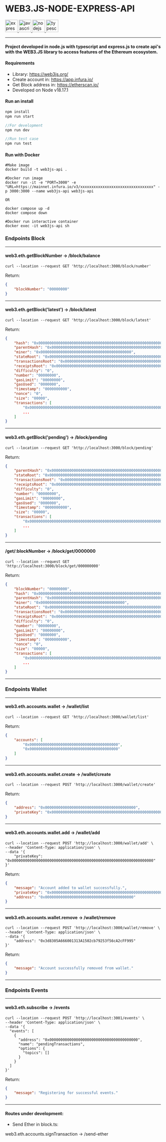 
# WEB3.JS-NODE-EXPRESS-API
<p align="left"> <a href="https://expressjs.com" target="_blank" rel="noreferrer"> <img src="https://raw.githubusercontent.com/devicons/devicon/master/icons/express/express-original-wordmark.svg" alt="express" width="40" height="40"/> </a> <a href="https://developer.mozilla.org/en-US/docs/Web/JavaScript" target="_blank" rel="noreferrer"> <img src="https://raw.githubusercontent.com/devicons/devicon/master/icons/javascript/javascript-original.svg" alt="javascript" width="40" height="40"/> </a> <a href="https://nodejs.org" target="_blank" rel="noreferrer"> <img src="https://raw.githubusercontent.com/devicons/devicon/master/icons/nodejs/nodejs-original-wordmark.svg" alt="nodejs" width="40" height="40"/> </a> <a href="https://www.typescriptlang.org/" target="_blank" rel="noreferrer"> <img src="https://raw.githubusercontent.com/devicons/devicon/master/icons/typescript/typescript-original.svg" alt="typescript" width="40" height="40"/> </a> </p>

---

#### Project developed in node.js with typescript and express.js to create api's with the WEB3.JS library to access features of the Ethereum ecosystem.

#### Requirements
- Library: https://web3js.org/
- Create account in: https://app.infura.io/
- Get Block address in: https://etherscan.io/
- Developed on Node v18.17.1

#### Run an install
```javascript
npm install
npm run start

//For development
npm run dev

//Run test case
npm run test
```
#### Run with Docker
```shell
#Make image
docker build -t web3js-api .

#Docker run image
docker run -it -e "PORT=3000" -e "URL=https://mainnet.infura.io/v3/xxxxxxxxxxxxxxxxxxxxxxxxxxxxxxxxx" -p 3000:3000 --name web3js-api web3js-api

OR

docker compose up -d
docker compose down 

#Docker run interactive container
docker exec -it web3js-api sh

```

### Endpoints Block
---

#### web3.eth.getBlockNumber -> /block/balance
```curl
curl --location --request GET 'http://localhost:3000/block/number'
```
Return:
```JSON 
{
    "blockNumber": "00000000"
}
```
---

#### web3.eth.getBlock('latest') -> /block/latest
```curl
curl --location --request GET 'http://localhost:3000/block/latest'
```
Return:
```JSON 
{
    "hash": "0x00000000000000000000000000000000000000000000000000000000000000",
    "parentHash": "0x00000000000000000000000000000000000000000000000000000000000000",
    "miner": "0x00000000000000000000000000000000000000000",
    "stateRoot": "0x00000000000000000000000000000000000000000000000000000000000000",
    "transactionsRoot": "0x00000000000000000000000000000000000000000000000000000000000000",
    "receiptsRoot": "0x00000000000000000000000000000000000000000000000000000000000000",
    "difficulty": "0",
    "number": "00000000",
    "gasLimit": "00000000",
    "gasUsed": "0000000",
    "timestamp": "0000000000",
    "nonce": "0",
    "size": "00000",
    "transactions": [
        "0x0000000000000000000000000000000000000000000000000000000000000000",
        ...
    ]
}
```
---

#### web3.eth.getBlock('pending') -> /block/pending
```curl
curl --location --request GET 'http://localhost:3000/block/pending'
```
Return:
```JSON 
{
    "parentHash": "0x00000000000000000000000000000000000000000000000000000000000000",
    "stateRoot": "0x00000000000000000000000000000000000000000000000000000000000000",
    "transactionsRoot": "0x00000000000000000000000000000000000000000000000000000000000000",
    "receiptsRoot": "0x00000000000000000000000000000000000000000000000000000000000000",
    "difficulty": "0",
    "number": "00000000",
    "gasLimit": "00000000",
    "gasUsed": "0000000",
    "timestamp": "0000000000",
    "size": "00000",
    "transactions": [
        "0x0000000000000000000000000000000000000000000000000000000000000000",
        ...
    ]
}
```
---

#### /get/:blockNumber -> /block/get/0000000
```curl
curl --location --request GET 'http://localhost:3000/block/get/000000000'
```
Return:
```JSON 
{
    "blockNumber": "00000000",
    "hash": "0x00000000000000000000000000000000000000000000000000000000000000",
    "parentHash": "0x00000000000000000000000000000000000000000000000000000000000000",
    "miner": "0x00000000000000000000000000000000000000",
    "stateRoot": "0x00000000000000000000000000000000000000000000000000000000000000",
    "transactionsRoot": "0x00000000000000000000000000000000000000000000000000000000000000",
    "receiptsRoot": "0x00000000000000000000000000000000000000000000000000000000000000",
    "difficulty": "0",
    "number": "00000000",
    "gasLimit": "00000000",
    "gasUsed": "0000000",
    "timestamp": "0000000000",
    "nonce": "0",
    "size": "00000",
    "transactions": [
        "0x0000000000000000000000000000000000000000000000000000000000000000",
        ...
    ]
}
```
---

### Endpoints Wallet 
---

#### web3.eth.accounts.wallet -> /wallet/list
```curl
curl --location --request GET 'http://localhost:3000/wallet/list'
```
Return:
```JSON 
{
    "accounts": [
        "0x0000000000000000000000000000000000000000",
        "0x0000000000000000000000000000000000000000"
    ]
}
```
---

#### web3.eth.accounts.wallet.create -> /wallet/create
```curl
curl --location --request POST 'http://localhost:3000/wallet/create'
```
Return:
```JSON 
{
    "address": "0x00000000000000000000000000000000000000000",
    "privateKey": "0x0000000000000000000000000000000000000000000000000000000000000000"
}
```
---

#### web3.eth.accounts.wallet.add -> /wallet/add
```curl
curl --location --request POST 'http://localhost:3000/wallet/add' \
--header 'Content-Type: application/json' \
--data '{
    "privateKey": "0x0000000000000000000000000000000000000000000000000000000000000000"
}'
```
Return:
```JSON 
{
    "message": "Account added to wallet successfully.",
    "privateKey": "0x0000000000000000000000000000000000000000000000000000000000000000",
    "address": "0x0000000000000000000000000000000000000000"
}
```
---

#### web3.eth.accounts.wallet.remove -> /wallet/remove
```curl
curl --location --request POST 'http://localhost:3000/wallet/remove' \
--header 'Content-Type: application/json' \
--data '{
    "address": "0x3d8305A666001313A1502cb79253f56cA2cFF995"
}'
```
Return:
```JSON 
{
    "message": "Account successfully removed from wallet."
}
```
---

### Endpoints Events 
---

#### web3.eth.subscribe -> /events
```curl
curl --location --request POST 'http://localhost:3001/events' \
--header 'Content-Type: application/json' \
--data '{
  "events": [
    {
      "address": "0x0000000000000000000000000000000000000000",   
      "name": "pendingTransactions",
      "options": {
        "topics": []
      }
    }
  ]
}'
```
Return:
```JSON 
{ 
    "message": "Registering for successful events." 
}
```
---

#### Routes under development:
- Send Ether in block.ts:

web3.eth.accounts.signTransaction -> /send-ether 
